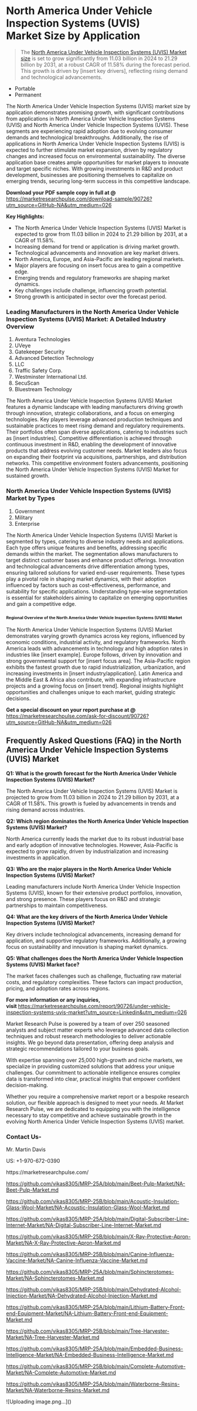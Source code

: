 <h1>North America Under Vehicle Inspection Systems (UVIS) Market&nbsp;Size by Application</h1><blockquote><p>The <a href="https://marketresearchpulse.com/download-sample/90726?utm_source=GitHub-NA&amp;utm_medium=026">North America Under Vehicle Inspection Systems (UVIS) Market size</a> is set to grow significantly from 11.03 billion in 2024 to 21.29 billion by 2031, at a robust CAGR of 11.58% during the forecast period. This growth is driven by [insert key drivers], reflecting rising demand and technological advancements.</p></blockquote><ul><li>Portable <li> Permanent</li></ul><p>The North America Under Vehicle Inspection Systems (UVIS) market size by application demonstrates promising growth, with significant contributions from applications in North America Under Vehicle Inspection Systems (UVIS) and North America Under Vehicle Inspection Systems (UVIS). These segments are experiencing rapid adoption due to evolving consumer demands and technological breakthroughs. Additionally, the rise of applications in North America Under Vehicle Inspection Systems (UVIS) is expected to further stimulate market expansion, driven by regulatory changes and increased focus on environmental sustainability. The diverse application base creates ample opportunities for market players to innovate and target specific niches. With growing investments in R&D and product development, businesses are positioning themselves to capitalize on emerging trends, securing long-term success in this competitive landscape.</p><p><strong>Download your PDF sample copy in full at @ </strong><a href="https://marketresearchpulse.com/download-sample/90726?utm_source=GitHub-NA&amp;utm_medium=026">https://marketresearchpulse.com/download-sample/90726?utm_source=GitHub-NA&amp;utm_medium=026</a></p><p><strong>Key Highlights: </strong></p><ul><li>The North America Under Vehicle Inspection Systems (UVIS) Market is expected to grow from 11.03 billion in 2024 to 21.29 billion by 2031, at a CAGR of 11.58%.</li><li>Increasing demand for trend or application is driving market growth.</li><li>Technological advancements and innovation are key market drivers.</li><li>North America, Europe, and Asia-Pacific are leading regional markets.</li><li>Major players are focusing on insert focus area to gain a competitive edge.</li><li>Emerging trends and regulatory frameworks are shaping market dynamics.</li><li>Key challenges include challenge, influencing growth potential.</li><li>Strong growth is anticipated in sector over the forecast period.</li></ul><h3>Leading Manufacturers in the North America Under Vehicle Inspection Systems (UVIS) Market: A Detailed Industry Overview</h3><ol><li>Aventura Technologies</li><li>UVeye</li><li>Gatekeeper Security</li><li>Advanced Detection Technology</li><li>LLC</li><li>Traffic Safety Corp.</li><li>Westminster International Ltd.</li><li>SecuScan</li><li>Bluestream Technology</li></ol><div class="flex max-w-full flex-col flex-grow"><div class="min-h-8 text-message flex w-full flex-col items-end gap-2 whitespace-normal break-words [.text-message+&amp;]:mt-5" dir="auto" data-message-author-role="assistant" data-message-id="fd8432e4-4910-450d-b182-61b7bfb0a01f" data-message-model-slug="gpt-4o"><div class="flex w-full flex-col gap-1 empty:hidden first:pt-[3px]"><div class="markdown prose w-full break-words dark:prose-invert light"><p>The North America Under Vehicle Inspection Systems (UVIS) Market features a dynamic landscape with leading manufacturers driving growth through innovation, strategic collaborations, and a focus on emerging technologies. Key players leverage advanced production techniques and sustainable practices to meet rising demand and regulatory requirements. Their portfolios often span diverse applications, catering to industries such as [insert industries]. Competitive differentiation is achieved through continuous investment in R&amp;D, enabling the development of innovative products that address evolving customer needs. Market leaders also focus on expanding their footprint via acquisitions, partnerships, and distribution networks. This competitive environment fosters advancements, positioning the North America Under Vehicle Inspection Systems (UVIS) Market for sustained growth.</p></div></div></div></div><h3>North America Under Vehicle Inspection Systems (UVIS) Market by Types</h3><ol><li>Government <li> Military <li> Enterprise</li></ol><div class="flex max-w-full flex-col flex-grow"><div class="min-h-8 text-message flex w-full flex-col items-end gap-2 whitespace-normal break-words [.text-message+&amp;]:mt-5" dir="auto" data-message-author-role="assistant" data-message-id="084470be-0bb7-4664-bddf-5156b4f41249" data-message-model-slug="gpt-4o-mini"><div class="flex w-full flex-col gap-1 empty:hidden first:pt-[3px]"><div class="markdown prose w-full break-words dark:prose-invert light"><p>The North America Under Vehicle Inspection Systems (UVIS) Market is segmented by types, catering to diverse industry needs and applications. Each type offers unique features and benefits, addressing specific demands within the market. The segmentation allows manufacturers to target distinct customer bases and enhance product offerings. Innovation and technological advancements drive differentiation among types, ensuring tailored solutions for varied end-user requirements. These types play a pivotal role in shaping market dynamics, with their adoption influenced by factors such as cost-effectiveness, performance, and suitability for specific applications. Understanding type-wise segmentation is essential for stakeholders aiming to capitalize on emerging opportunities and gain a competitive edge.</p></div></div></div></div><h3><span style="font-size: 11px;">Regional Overview of the North America Under Vehicle Inspection Systems (UVIS) Market</span></h3><div class="flex max-w-full flex-col flex-grow"><div class="min-h-8 text-message flex w-full flex-col items-end gap-2 whitespace-normal break-words [.text-message+&amp;]:mt-5" dir="auto" data-message-author-role="assistant" data-message-id="e9038762-ce64-4e30-91c9-9bd413514231" data-message-model-slug="gpt-4o-mini"><div class="flex w-full flex-col gap-1 empty:hidden first:pt-[3px]"><div class="markdown prose w-full break-words dark:prose-invert light"><p>The North America Under Vehicle Inspection Systems (UVIS) Market demonstrates varying growth dynamics across key regions, influenced by economic conditions, industrial activity, and regulatory frameworks. North America leads with advancements in technology and high adoption rates in industries like [insert example]. Europe follows, driven by innovation and strong governmental support for [insert focus area]. The Asia-Pacific region exhibits the fastest growth due to rapid industrialization, urbanization, and increasing investments in [insert industry/application]. Latin America and the Middle East &amp; Africa also contribute, with expanding infrastructure projects and a growing focus on [insert trend]. Regional insights highlight opportunities and challenges unique to each market, guiding strategic decisions.</p></div></div></div></div><p><strong>Get a special discount on your report purchase at @ </strong><a href="https://marketresearchpulse.com/ask-for-discount/90726?utm_source=GitHub-NA&amp;utm_medium=026">https://marketresearchpulse.com/ask-for-discount/90726?utm_source=GitHub-NA&amp;utm_medium=026</a></p><h2>Frequently Asked Questions (FAQ) in the North America Under Vehicle Inspection Systems (UVIS) Market</h2><p><strong>Q1: What is the growth forecast for the North America Under Vehicle Inspection Systems (UVIS) Market?</strong></p><p>The North America Under Vehicle Inspection Systems (UVIS) Market is projected to grow from 11.03 billion in 2024 to 21.29 billion by 2031, at a CAGR of 11.58%. This growth is fueled by advancements in trends and rising demand across industries.</p><p><strong>Q2: Which region dominates the North America Under Vehicle Inspection Systems (UVIS) Market?</strong></p><p>North America currently leads the market due to its robust industrial base and early adoption of innovative technologies. However, Asia-Pacific is expected to grow rapidly, driven by industrialization and increasing investments in application.</p><p><strong>Q3: Who are the major players in the North America Under Vehicle Inspection Systems (UVIS) Market?</strong></p><p>Leading manufacturers include North America Under Vehicle Inspection Systems (UVIS), known for their extensive product portfolios, innovation, and strong presence. These players focus on R&amp;D and strategic partnerships to maintain competitiveness.</p><p><strong>Q4: What are the key drivers of the North America Under Vehicle Inspection Systems (UVIS) Market?</strong></p><p>Key drivers include technological advancements, increasing demand for application, and supportive regulatory frameworks. Additionally, a growing focus on sustainability and innovation is shaping market dynamics.</p><p><strong>Q5: What challenges does the North America Under Vehicle Inspection Systems (UVIS) Market face?</strong></p><p>The market faces challenges such as challenge, fluctuating raw material costs, and regulatory complexities. These factors can impact production, pricing, and adoption rates across regions.</p><p><strong>For more information or any inquiries, visit&nbsp;</strong><a href="https://marketresearchpulse.com/report/90726/under-vehicle-inspection-systems-uvis-market?utm_source=Linkedin&utm_medium=026">https://marketresearchpulse.com/report/90726/under-vehicle-inspection-systems-uvis-market?utm_source=Linkedin&utm_medium=026</a></p><p>Market Research Pulse is powered by a team of over 250 seasoned analysts and subject matter experts who leverage advanced data collection techniques and robust research methodologies to deliver actionable insights. We go beyond data presentation, offering deep analysis and strategic recommendations tailored to your business goals.</p><p>With expertise spanning over 25,000 high-growth and niche markets, we specialize in providing customized solutions that address your unique challenges. Our commitment to actionable intelligence ensures complex data is transformed into clear, practical insights that empower confident decision-making.</p><p>Whether you require a comprehensive market report or a bespoke research solution, our flexible approach is designed to meet your needs. At Market Research Pulse, we are dedicated to equipping you with the intelligence necessary to stay competitive and achieve sustainable growth in the evolving North America Under Vehicle Inspection Systems (UVIS) market.</p><h3><strong>Contact Us-</strong></h3><p>Mr. Martin Davis</p><p>US: +1-970-672-0390</p><p>https://marketresearchpulse.com/</p><p><a href="https://github.com/vikas8305/MRP-25A/blob/main/Beet-Pulp-Market/NA-Beet-Pulp-Market.md">https://github.com/vikas8305/MRP-25A/blob/main/Beet-Pulp-Market/NA-Beet-Pulp-Market.md</a></p><p><a href="https://github.com/vikas8305/MRP-25B/blob/main/Acoustic-Insulation-Glass-Wool-Market/NA-Acoustic-Insulation-Glass-Wool-Market.md">https://github.com/vikas8305/MRP-25B/blob/main/Acoustic-Insulation-Glass-Wool-Market/NA-Acoustic-Insulation-Glass-Wool-Market.md</a></p><p><a href="https://github.com/vikas8305/MRP-25A/blob/main/Digital-Subscriber-Line-Internet-Market/NA-Digital-Subscriber-Line-Internet-Market.md">https://github.com/vikas8305/MRP-25A/blob/main/Digital-Subscriber-Line-Internet-Market/NA-Digital-Subscriber-Line-Internet-Market.md</a></p><p><a href="https://github.com/vikas8305/MRP-25B/blob/main/X-Ray-Protective-Apron-Market/NA-X-Ray-Protective-Apron-Market.md">https://github.com/vikas8305/MRP-25B/blob/main/X-Ray-Protective-Apron-Market/NA-X-Ray-Protective-Apron-Market.md</a></p><p><a href="https://github.com/vikas8305/MRP-25B/blob/main/Canine-Influenza-Vaccine-Market/NA-Canine-Influenza-Vaccine-Market.md">https://github.com/vikas8305/MRP-25B/blob/main/Canine-Influenza-Vaccine-Market/NA-Canine-Influenza-Vaccine-Market.md</a></p><p><a href="https://github.com/vikas8305/MRP-25A/blob/main/Sphincterotomes-Market/NA-Sphincterotomes-Market.md">https://github.com/vikas8305/MRP-25A/blob/main/Sphincterotomes-Market/NA-Sphincterotomes-Market.md</a></p><p><a href="https://github.com/vikas8305/MRP-25B/blob/main/Dehydrated-Alcohol-Injection-Market/NA-Dehydrated-Alcohol-Injection-Market.md">https://github.com/vikas8305/MRP-25B/blob/main/Dehydrated-Alcohol-Injection-Market/NA-Dehydrated-Alcohol-Injection-Market.md</a></p><p><a href="https://github.com/vikas8305/MRP-25A/blob/main/Lithium-Battery-Front-end-Equipment-Market/NA-Lithium-Battery-Front-end-Equipment-Market.md">https://github.com/vikas8305/MRP-25A/blob/main/Lithium-Battery-Front-end-Equipment-Market/NA-Lithium-Battery-Front-end-Equipment-Market.md</a></p><p><a href="https://github.com/vikas8305/MRP-25B/blob/main/Tree-Harvester-Market/NA-Tree-Harvester-Market.md">https://github.com/vikas8305/MRP-25B/blob/main/Tree-Harvester-Market/NA-Tree-Harvester-Market.md</a></p><p><a href="https://github.com/vikas8305/MRP-25A/blob/main/Embedded-Business-Intelligence-Market/NA-Embedded-Business-Intelligence-Market.md">https://github.com/vikas8305/MRP-25A/blob/main/Embedded-Business-Intelligence-Market/NA-Embedded-Business-Intelligence-Market.md</a></p><p><a href="https://github.com/vikas8305/MRP-25B/blob/main/Complete-Automotive-Market/NA-Complete-Automotive-Market.md">https://github.com/vikas8305/MRP-25B/blob/main/Complete-Automotive-Market/NA-Complete-Automotive-Market.md</a></p><p><a href="https://github.com/vikas8305/MRP-25A/blob/main/Waterborne-Resins-Market/NA-Waterborne-Resins-Market.md">https://github.com/vikas8305/MRP-25A/blob/main/Waterborne-Resins-Market/NA-Waterborne-Resins-Market.md</a></p>
![Uploading image.png…]()
